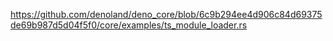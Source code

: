 https://github.com/denoland/deno_core/blob/6c9b294ee4d906c84d69375de69b987d5d04f5f0/core/examples/ts_module_loader.rs